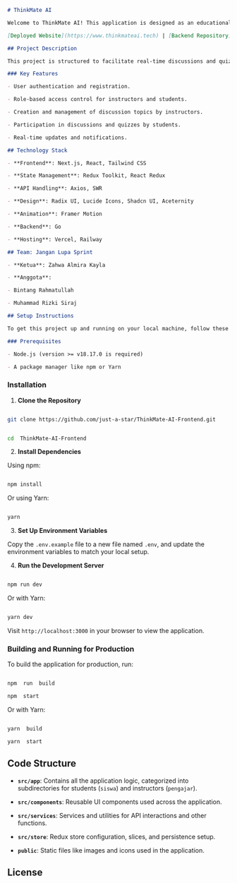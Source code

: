 ```markdown
# ThinkMate AI

Welcome to ThinkMate AI! This application is designed as an educational platform tailored for instructors and students to manage and participate in discussions and quizzes. ThinkMate AI is a web-based conversational voicebot AI system that utilizes a Large Language Model to enhance high school students' critical thinking skills and reading comprehension through interactive discussions.

[Deployed Website](https://www.thinkmateai.tech) | [Backend Repository](https://github.com/rizkisiraj/thinkmate-backend)

## Project Description

This project is structured to facilitate real-time discussions and quizzes between students and educators. It includes functionality for creating discussions, managing quizzes, and a dynamic interaction system via audio and text-based responses.

### Key Features

- User authentication and registration.

- Role-based access control for instructors and students.

- Creation and management of discussion topics by instructors.

- Participation in discussions and quizzes by students.

- Real-time updates and notifications.

## Technology Stack

- **Frontend**: Next.js, React, Tailwind CSS

- **State Management**: Redux Toolkit, React Redux

- **API Handling**: Axios, SWR

- **Design**: Radix UI, Lucide Icons, Shadcn UI, Aceternity

- **Animation**: Framer Motion

- **Backend**: Go

- **Hosting**: Vercel, Railway

## Team: Jangan Lupa Sprint

- **Ketua**: Zahwa Almira Kayla

- **Anggota**:

- Bintang Rahmatullah

- Muhammad Rizki Siraj

## Setup Instructions

To get this project up and running on your local machine, follow these steps:

### Prerequisites

- Node.js (version >= v18.17.0 is required)

- A package manager like npm or Yarn
```

### Installation

1.  **Clone the Repository**

```bash

git clone https://github.com/just-a-star/ThinkMate-AI-Frontend.git

```

```bash

cd  ThinkMate-AI-Frontend

```

2.  **Install Dependencies**

Using npm:

```bash

npm install

```

Or using Yarn:

```bash

yarn

```

3.  **Set Up Environment Variables**

Copy the `.env.example` file to a new file named `.env`, and update the environment variables to match your local setup.

4.  **Run the Development Server**

```bash

npm run dev

```

Or with Yarn:

```bash

yarn dev

```

Visit `http://localhost:3000` in your browser to view the application.

### Building and Running for Production

To build the application for production, run:

```bash

npm  run  build

npm  start

```

Or with Yarn:

```bash

yarn  build

yarn  start

```

## Code Structure

- **`src/app`**: Contains all the application logic, categorized into subdirectories for students (`siswa`) and instructors (`pengajar`).

- **`src/components`**: Reusable UI components used across the application.

- **`src/services`**: Services and utilities for API interactions and other functions.

- **`src/store`**: Redux store configuration, slices, and persistence setup.

- **`public`**: Static files like images and icons used in the application.

## License

```

```
